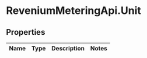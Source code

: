 # ReveniumMeteringApi.Unit

## Properties
Name | Type | Description | Notes
------------ | ------------- | ------------- | -------------
